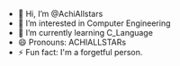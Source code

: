 - 👋 Hi, I’m @AchiAllstars
- 👀 I’m interested in Computer Engineering
- 🌱 I’m currently learning C_Language
- 😄 Pronouns: ACHIALLSTARs
- ⚡ Fun fact: I'm a forgetful person.

<!---
AchiAllstars/AchiAllstars is a ✨ special ✨ repository because its `README.md` (this file) appears on your GitHub profile.
You can click the Preview link to take a look at your changes.
--->
